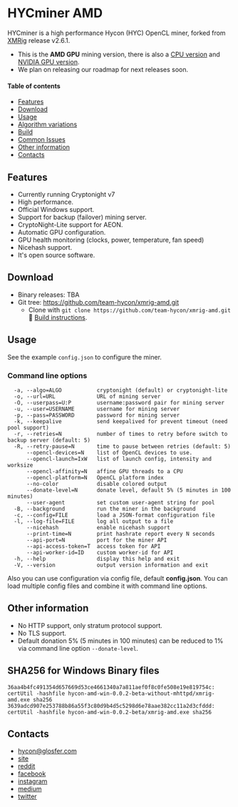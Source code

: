 # HYCminer AMD

HYCminer is a high performance Hycon (HYC) OpenCL miner, forked from [XMRig](https://github.com/xmrig/xmrig) release v2.6.1.

* This is the **AMD GPU** mining version, there is also a [CPU version](https://github.com/team-hycon/xmrig) and [NVIDIA GPU version](https://github.com/team-hycon/xmrig-nvidia).
* We plan on releasing our roadmap for next releases soon.

#### Table of contents
* [Features](#features)
* [Download](#download)
* [Usage](#usage)
* [Algorithm variations](#algorithm-variations)
* [Build](https://github.com/team-hycon/xmrig-amd/wiki/Build)
* [Common Issues](#common-issues)
* [Other information](#other-information)
* [Contacts](#contacts)

## Features
* Currently running Cryptonight v7
* High performance.
* Official Windows support.
* Support for backup (failover) mining server.
* CryptoNight-Lite support for AEON.
* Automatic GPU configuration.
* GPU health monitoring (clocks, power, temperature, fan speed) 
* Nicehash support.
* It's open source software.

## Download
* Binary releases: TBA
* Git tree: https://github.com/team-hycon/xmrig-amd.git
    * Clone with `git clone https://github.com/team-hycon/xmrig-amd.git` :hammer: [Build instructions](https://github.com/team-hycon/xmrig-amd/wiki/Build).

## Usage
See the example `config.json` to configure the miner.

### Command line options
```
  -a, --algo=ALGO           cryptonight (default) or cryptonight-lite
  -o, --url=URL             URL of mining server
  -O, --userpass=U:P        username:password pair for mining server
  -u, --user=USERNAME       username for mining server
  -p, --pass=PASSWORD       password for mining server
  -k, --keepalive           send keepalived for prevent timeout (need pool support)
  -r, --retries=N           number of times to retry before switch to backup server (default: 5)
  -R, --retry-pause=N       time to pause between retries (default: 5)
      --opencl-devices=N    list of OpenCL devices to use.
      --opencl-launch=IxW   list of launch config, intensity and worksize
      --opencl-affinity=N   affine GPU threads to a CPU
      --opencl-platform=N   OpenCL platform index
      --no-color            disable colored output
      --donate-level=N      donate level, default 5% (5 minutes in 100 minutes)
      --user-agent          set custom user-agent string for pool
  -B, --background          run the miner in the background
  -c, --config=FILE         load a JSON-format configuration file
  -l, --log-file=FILE       log all output to a file
      --nicehash            enable nicehash support
      --print-time=N        print hashrate report every N seconds
      --api-port=N          port for the miner API
      --api-access-token=T  access token for API
      --api-worker-id=ID    custom worker-id for API
  -h, --help                display this help and exit
  -V, --version             output version information and exit
```

Also you can use configuration via config file, default **config.json**. You can load multiple config files and combine it with command line options.

## Other information
* No HTTP support, only stratum protocol support.
* No TLS support.
* Default donation 5% (5 minutes in 100 minutes) can be reduced to 1% via command line option `--donate-level`.

## SHA256 for Windows Binary files
    36aa4b4fc491354d657669d53ce4661340a7a811aef0f8c0fe508e19e819754c: certUtil -hashfile hycon-amd-win-0.0.2-beta-without-mhttpd/xmrig-amd.exe sha256
    3639adcd907e253788b86a55f3c80d9b4d5c5298d6e78aae382cc11a2d3cfddd: certUtil -hashfile hycon-amd-win-0.0.2-beta/xmrig-amd.exe sha256

## Contacts
* hycon@glosfer.com
* [site](https://www.hycon.io)
* [reddit](https://www.reddit.com/r/HYCON)
* [facebook](https://www.facebook.com/teamHycon)
* [instagram](https://www.instagram.com/teamhycon)
* [medium](https://www.medium.com/@teamhycon)
* [twitter](https://www.twitter.com/teamhycon)
